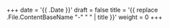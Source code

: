 +++
date = '{{ .Date }}'
draft = false
title = '{{ replace .File.ContentBaseName "-" " " | title }}'
weight = 0 
+++


